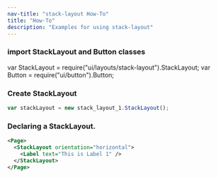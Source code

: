 ```yaml
---
nav-title: "stack-layout How-To"
title: "How-To"
description: "Examples for using stack-layout"
---
```

### import StackLayout and Button classes
var StackLayout = require("ui/layouts/stack-layout").StackLayout;
var Button = require("ui/button").Button;
### Create StackLayout
``` JavaScript        
var stackLayout = new stack_layout_1.StackLayout();
 ```
### Declaring a StackLayout.
```XML
<Page>
  <StackLayout orientation="horizontal">
    <Label text="This is Label 1" />
  </StackLayout>
</Page>
```
